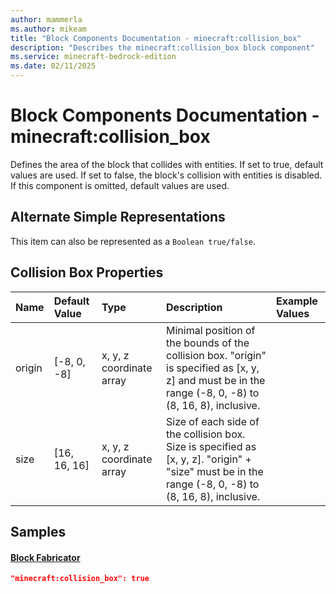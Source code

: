 ```yaml
---
author: mammerla
ms.author: mikeam
title: "Block Components Documentation - minecraft:collision_box"
description: "Describes the minecraft:collision_box block component"
ms.service: minecraft-bedrock-edition
ms.date: 02/11/2025 
---
```


# Block Components Documentation - minecraft:collision_box

Defines the area of the block that collides with entities. If set to true, default values are used. If set to false, the block's collision with entities is disabled. If this component is omitted, default values are used.

## Alternate Simple Representations

This item can also be represented as a `Boolean true/false`.


## Collision Box Properties

|Name       |Default Value |Type |Description |Example Values |
|:----------|:-------------|:----|:-----------|:------------- |
| origin | [-8, 0, -8] | x, y, z coordinate array | Minimal position of the bounds of the collision box. "origin" is specified as [x, y, z] and must be in the range (-8, 0, -8) to (8, 16, 8), inclusive. |  | 
| size | [16, 16, 16] | x, y, z coordinate array | Size of each side of the collision box. Size is specified as [x, y, z]. "origin" + "size" must be in the range (-8, 0, -8) to (8, 16, 8), inclusive. |  | 

## Samples

#### [Block Fabricator](https://github.com/microsoft/minecraft-samples/tree/main/casual_creator/gray_wave/behavior_packs/mikeamm_gwve/blocks/fabricator.block.json)


```json
"minecraft:collision_box": true
```
